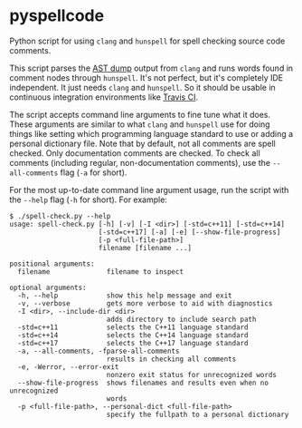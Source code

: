 # pyspellcode
Python script for using `clang` and `hunspell` for spell checking source code comments.

This script parses the [AST dump](http://clang.llvm.org/docs/IntroductionToTheClangAST.html) output from `clang` and runs words found in comment nodes through `hunspell`. It's not perfect, but it's completely IDE independent. It just needs `clang` and `hunspell`. So it should be usable in continuous integration environments like [Travis CI](https://travis-ci.org).

The script accepts command line arguments to fine tune what it does. These arguments are similar to what `clang` and `hunspell` use for doing things like setting which programming language standard to use or adding a personal dictionary file. Note that by default, not all comments are spell checked. Only documentation comments are checked. To check all comments (including regular, non-documentation comments), use the `--all-comments` flag (`-a` for short).

For the most up-to-date command line argument usage, run the script with the `--help` flag (`-h` for short). For example:

```
$ ./spell-check.py --help
usage: spell-check.py [-h] [-v] [-I <dir>] [-std=c++11] [-std=c++14]
                      [-std=c++17] [-a] [-e] [--show-file-progress]
                      [-p <full-file-path>]
                      filename [filename ...]

positional arguments:
  filename              filename to inspect

optional arguments:
  -h, --help            show this help message and exit
  -v, --verbose         gets more verbose to aid with diagnostics
  -I <dir>, --include-dir <dir>
                        adds directory to include search path
  -std=c++11            selects the C++11 language standard
  -std=c++14            selects the C++14 language standard
  -std=c++17            selects the C++17 language standard
  -a, --all-comments, -fparse-all-comments
                        results in checking all comments
  -e, -Werror, --error-exit
                        nonzero exit status for unrecognized words
  --show-file-progress  shows filenames and results even when no unrecognized
                        words
  -p <full-file-path>, --personal-dict <full-file-path>
                        specify the fullpath to a personal dictionary
```
